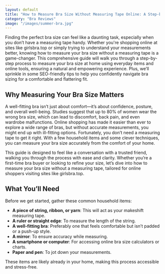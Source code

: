 ```yaml
---
layout: default
title: "How to Measure Bra Size Without Measuring Tape Online: A Step-by-Step Guide"
category: "Bra Reviews"
image: "/images/summer-bra.jpg"
---
```


Finding the perfect bra size can feel like a daunting task, especially when you don’t have a measuring tape handy. Whether you're shopping online at sites like girlsbra.top or simply trying to understand your measurements better, knowing how to measure your bra size without a measuring tape is a game-changer. This comprehensive guide will walk you through a step-by-step process to measure your bra size at home using everyday items and online tools, ensuring a natural and empowering experience. Plus, we’ll sprinkle in some SEO-friendly tips to help you confidently navigate bra sizing for a comfortable and flattering fit.

## Why Measuring Your Bra Size Matters

A well-fitting bra isn’t just about comfort—it’s about confidence, posture, and overall well-being. Studies suggest that up to 80% of women wear the wrong bra size, which can lead to discomfort, back pain, and even wardrobe malfunctions. Online shopping has made it easier than ever to explore a wide range of bras, but without accurate measurements, you might end up with ill-fitting options. Fortunately, you don’t need a measuring tape to get it right. With a few household items and some clever techniques, you can measure your bra size accurately from the comfort of your home.

This guide is designed to feel like a conversation with a trusted friend, walking you through the process with ease and clarity. Whether you’re a first-time bra buyer or looking to refine your size, let’s dive into how to measure your bra size without a measuring tape, tailored for online shoppers visiting sites like girlsbra.top.

## What You’ll Need

Before we get started, gather these common household items:

* **A piece of string, ribbon, or yarn**: This will act as your makeshift measuring tape.
* **A ruler or straight edge**: To measure the length of the string.
* **A well-fitting bra**: Preferably one that feels comfortable but isn’t padded or a push-up style.
* **A mirror**: To ensure accuracy while measuring.
* **A smartphone or computer**: For accessing online bra size calculators or charts.
* **Paper and pen**: To jot down your measurements.

These items are likely already in your home, making this process accessible and stress-free.
